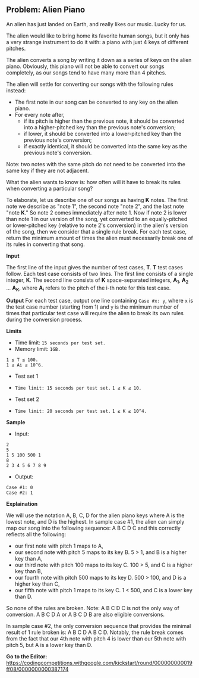 ## Problem: Alien Piano

An alien has just landed on Earth, and really likes our music. Lucky for us.

The alien would like to bring home its favorite human songs, but it only has a very strange instrument to do it with: a piano with just 4 keys of different pitches.

The alien converts a song by writing it down as a series of keys on the alien piano. Obviously, this piano will not be able to convert our songs completely, as our songs tend to have many more than 4 pitches.

The alien will settle for converting our songs with the following rules instead:
- The first note in our song can be converted to any key on the alien piano.
- For every note after,
  - if its pitch is higher than the previous note, it should be converted into a higher-pitched key than the previous note's conversion;
  - if lower, it should be converted into a lower-pitched key than the previous note's conversion;
  - if exactly identical, it should be converted into the same key as the previous note's conversion.
  
Note: two notes with the same pitch do not need to be converted into the same key if they are not adjacent.

What the alien wants to know is: how often will it have to break its rules when converting a particular song?

To elaborate, let us describe one of our songs as having **K** notes. The first note we describe as "note 1", the second note "note 2", and the last note "note **K**."
So note 2 comes immediately after note 1.
Now if note 2 is lower than note 1 in our version of the song, yet converted to an equally-pitched or lower-pitched key (relative to note 2's conversion) in the alien's version of the song, then we consider that a single rule break.
For each test case, return the minimum amount of times the alien must necessarily break one of its rules in converting that song.

**Input**

The first line of the input gives the number of test cases, **T**. **T** test cases follow.
Each test case consists of two lines.
The first line consists of a single integer, **K**.
The second line consists of **K** space-separated integers, **A<sub>1</sub>**, **A<sub>2</sub>** ... **A<sub>K</sub>**, where **A<sub>i</sub>** refers to the pitch of the i-th note for this test case.

**Output**
For each test case, output one line containing `Case #x: y`, where `x` is the test case number (starting from 1) and `y` is the minimum number of times that particular test case will require the alien to break its own rules during the conversion process.

**Limits**

- Time limit: `15 seconds per test set.`
- Memory limit: `1GB.`
```
1 ≤ T ≤ 100.
1 ≤ Ai ≤ 10^6.
```

- Test set 1

- `Time limit: 15 seconds per test set.`
`1 ≤ K ≤ 10.`

- Test set 2

- `Time limit: 20 seconds per test set.`
`1 ≤ K ≤ 10^4.`

**Sample**

- Input:
```
2
5
1 5 100 500 1
8
2 3 4 5 6 7 8 9
```

- Output:
```
Case #1: 0
Case #2: 1
```

**Explaination**

We will use the notation A, B, C, D for the alien piano keys where A is the lowest note, and D is the highest. In sample case #1, the alien can simply map our song into the following sequence: A B C D C and this correctly reflects all the following:

* our first note with pitch 1 maps to A,
* our second note with pitch 5 maps to its key B. 5 > 1, and B is a higher key than A,
* our third note with pitch 100 maps to its key C. 100 > 5, and C is a higher key than B,
* our fourth note with pitch 500 maps to its key D. 500 > 100, and D is a higher key than C,
* our fifth note with pitch 1 maps to its key C. 1 < 500, and C is a lower key than D.

So none of the rules are broken. Note: A B C D C is not the only way of conversion. A B C D A or A B C D B are also eligible conversions.

In sample case #2, the only conversion sequence that provides the minimal result of 1 rule broken is: A B C D A B C D. Notably, the rule break comes from the fact that our 4th note with pitch 4 is lower than our 5th note with pitch 5, but A is a lower key than D.

**Go to the Editor:** <https://codingcompetitions.withgoogle.com/kickstart/round/000000000019ff08/0000000000387174>
